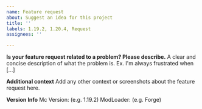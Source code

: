 ```yaml
---
name: Feature request
about: Suggest an idea for this project
title: ''
labels: 1.19.2, 1.20.4, Request
assignees: ''

---
```


**Is your feature request related to a problem? Please describe.**
A clear and concise description of what the problem is. Ex. I'm always frustrated when [...]

**Additional context**
Add any other context or screenshots about the feature request here.

**Version Info**
Mc Version: (e.g. 1.19.2)
ModLoader: (e.g. Forge)
